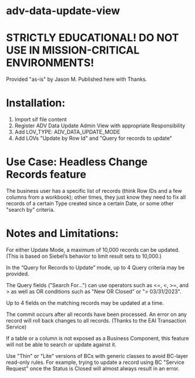 # adv-data-update-view

# STRICTLY EDUCATIONAL! DO NOT USE IN MISSION-CRITICAL ENVIRONMENTS!

Provided "as-is" by Jason M. Published here with Thanks.

# Installation:

1. Import sif file content
2. Register ADV Data Update Admin View with appropriate Responsibility
3. Add LOV_TYPE: ADV_DATA_UPDATE_MODE
4. Add LOVs "Update by Row Id" and "Query for records to update"

# Use Case: Headless Change Records feature

The business user has a specific list of records (think Row IDs and a few columns from a workbook); other times, they just know they need to fix all records of a certain Type created since a certain Date, or some other "search by" criteria.

# Notes and Limitations:

For either Update Mode, a maximum of 10,000 records can be updated.  (This is based on Siebel’s behavior to limit result sets to 10,000.)

In the “Query for Records to Update” mode, up to 4 Query criteria may be provided.

The Query fields ("Search For…") can use operators such as <=, <, >=, and > as well as OR conditions such as "New OR Closed" or "> 03/31/2023".

Up to 4 fields on the matching records may be updated at a time.

The commit occurs after all records have been processed.  An error on any record will roll back changes to all records. (Thanks to the EAI Transaction Service)

If a table or a column is not exposed as a Business Component, this feature will not be able to search or update against it.

Use "Thin" or "Lite" versions of BCs with generic classes to avoid BC-layer read-only rules. For example, trying to update a record using BC "Service Request" once the Status is Closed will almost always result in an error.


